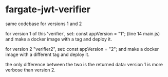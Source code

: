 # fargate-jwt-verifier

same codebase for versions 1 and 2

for version 1 of this 'verifier', set: const appVersion = "1"; (line 14 main.js) and make a docker image with a tag and deploy it.

for version 2 "verifier2", set: const appVersion = "2"; and make a docker image with a different tag and deploy it.

the only difference between the two is the returned data: version 1 is more verbose than version 2.
